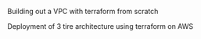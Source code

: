 Building out a VPC with terraform from scratch


Deployment of 3 tire architecture using terraform on AWS